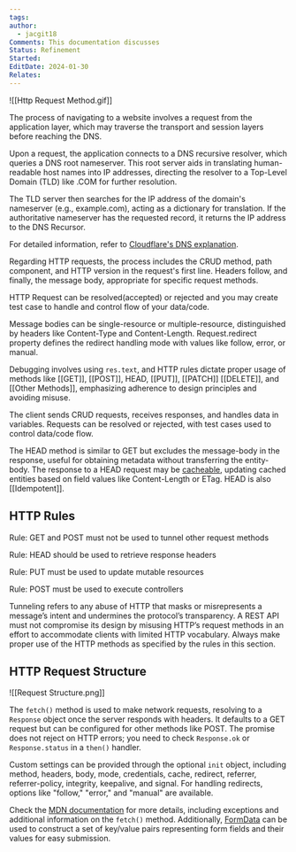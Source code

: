 ```yaml
---
tags: 
author:
  - jacgit18
Comments: This documentation discusses
Status: Refinement
Started: 
EditDate: 2024-01-30
Relates:
---
```

![[Http Request Method.gif]]

The process of navigating to a website involves a request from the application layer, which may traverse the transport and session layers before reaching the DNS.

Upon a request, the application connects to a DNS recursive resolver, which queries a DNS root nameserver. This root server aids in translating human-readable host names into IP addresses, directing the resolver to a Top-Level Domain (TLD) like .COM for further resolution.

The TLD server then searches for the IP address of the domain's nameserver (e.g., example.com), acting as a dictionary for translation. If the authoritative nameserver has the requested record, it returns the IP address to the DNS Recursor.

For detailed information, refer to [Cloudflare's DNS explanation](https://www.cloudflare.com/learning/dns/what-is-dns/).

Regarding HTTP requests, the process includes the CRUD method, path component, and HTTP version in the request's first line. Headers follow, and finally, the message body, appropriate for specific request methods.

HTTP Request can be resolved(accepted) or rejected and you may create test case to handle and control flow of your data/code. 

Message bodies can be single-resource or multiple-resource, distinguished by headers like Content-Type and Content-Length. Request.redirect property defines the redirect handling mode with values like follow, error, or manual.

Debugging involves using `res.text`, and HTTP rules dictate proper usage of methods like [[GET]], [[POST]], HEAD,  [[PUT]], [[PATCH]]  [[DELETE]],  and [[Other Methods]],  emphasizing adherence to design principles and avoiding misuse.

The client sends CRUD requests, receives responses, and handles data in variables. Requests can be resolved or rejected, with test cases used to control data/code flow.

The HEAD method is similar to GET but excludes the message-body in the response, useful for obtaining metadata without transferring the entity-body. The response to a HEAD request may be [cacheable](https://developer.mozilla.org/en-US/docs/Glossary/cacheable), updating cached entities based on field values like Content-Length or ETag. HEAD is also [[Idempotent]].

## HTTP Rules

Rule: GET and POST must not be used to tunnel other request methods 

Rule: HEAD should be used to retrieve response headers 

Rule: PUT must be used to update mutable resources 

Rule: POST must be used to execute controllers 

Tunneling refers to any abuse of HTTP that masks or misrepresents a message’s intent and undermines the protocol’s transparency. A REST API must not compromise its design by misusing HTTP’s request methods in an effort to accommodate clients with limited HTTP vocabulary. Always make proper use of the HTTP methods as specified by the rules in this section.

## HTTP Request Structure
![[Request Structure.png]]

The `fetch()` method is used to make network requests, resolving to a `Response` object once the server responds with headers. It defaults to a GET request but can be configured for other methods like POST. The promise does not reject on HTTP errors; you need to check `Response.ok` or `Response.status` in a `then()` handler.

Custom settings can be provided through the optional `init` object, including method, headers, body, mode, credentials, cache, redirect, referrer, referrer-policy, integrity, keepalive, and signal. For handling redirects, options like "follow," "error," and "manual" are available.

Check the [MDN documentation](https://developer.mozilla.org/en-US/docs/Web/API/fetch) for more details, including exceptions and additional information on the `fetch()` method. Additionally, [FormData](https://developer.mozilla.org/en-US/docs/Web/API/FormData) can be used to construct a set of key/value pairs representing form fields and their values for easy submission.